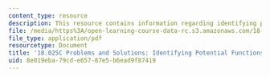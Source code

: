 ```yaml
---
content_type: resource
description: This resource contains information regarding identifying potential functions.
file: /media/https%3A/open-learning-course-data-rc.s3.amazonaws.com/18-02sc-multivariable-calculus-fall-2010/8e019eba79cde65787e5b6ead9f87419_MIT18_02SC_pb_63_comb.pdf
file_type: application/pdf
resourcetype: Document
title: '18.02SC Problems and Solutions: Identifying Potential Functions'
uid: 8e019eba-79cd-e657-87e5-b6ead9f87419
---
```

